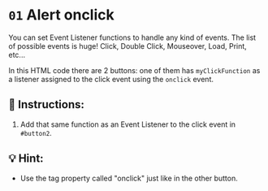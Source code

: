 # `01` Alert onclick

You can set Event Listener functions to handle any kind of events. The list of possible events is huge! Click, Double Click, Mouseover, Load, Print, etc... 

In this HTML code there are 2 buttons: one of them has `myClickFunction` as a listener assigned to the click event using the `onclick` event.

## 📝 Instructions:

1. Add that same function as an Event Listener to the click event in `#button2`.

## 💡 Hint: 

+ Use the tag property called "onclick" just like in the other button.
